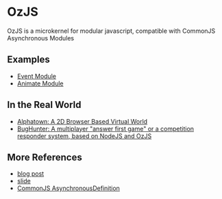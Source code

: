 OzJS
========
OzJS is a microkernel for modular javascript, compatible with CommonJS Asynchronous Modules

Examples
-------------------------------
* [Event Module](https://github.com/dexteryy/OzJS/blob/master/tests/test_event.html)
* [Animate Module](https://github.com/dexteryy/OzJS/blob/master/tests/test_animate.html)

In the Real World
-------------------------------
* [Alphatown: A 2D Browser Based Virtual World](http://alphatown.com)
* [BugHunter: A multiplayer "answer first game" or a competition responder system, based on NodeJS and OzJS](https://github.com/dexteryy/BugHunter)

More References
-------------------------------
* [blog post](http://www.limboy.com/2010/12/19/module-and-compiler-for-common-js/) 
* [slide](http://www.slideshare.net/dexter_yy/js-6228773)
* [CommonJS AsynchronousDefinition](http://wiki.commonjs.org/wiki/Modules/AsynchronousDefinition)



